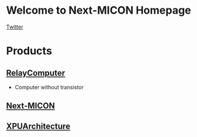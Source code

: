 # Welcome to Next-MICON Homepage

[Twitter](https://twitter.com/Next_MICON)

# Products

## [RelayComputer](./RelayComputer/index.md)

- Computer without transistor

## [Next-MICON](./Next-MICON/index.md)

## [XPUArchitecture](./XPUArchitecture/index.md)
